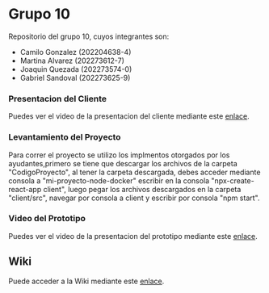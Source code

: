 # Grupo 10

Repositorio del grupo 10, cuyos integrantes son:

* Camilo Gonzalez (202204638-4)
* Martina Alvarez (202273612-7)
* Joaquin Quezada (202273574-0)
* Gabriel Sandoval (202273625-9)

### Presentacion del Cliente

Puedes ver el video de la presentacion del cliente mediante este [enlace](https://aula.usm.cl/mod/resource/view.php?id=6322574).

### Levantamiento del Proyecto

Para correr el proyecto se utilizo los implmentos otorgados por los ayudantes,primero se tiene que descargar los archivos de la carpeta "CodigoProyecto", al tener la carpeta descargada, debes acceder mediante consola a "mi-proyecto-node-docker" escribir en la consola "npx-create-react-app client", luego pegar los archivos descargados en la carpeta "client/src", navegar por consola a client y escribir por consola "npm start".

### Video del Prototipo

Puedes ver el video de la presentacion del prototipo mediante este [enlace](https://aula.usm.cl/mod/resource/view.php?id=6322574).

## Wiki

Puede acceder a la Wiki mediante este [enlace](https://github.com/Shoripann/GRUPO10-2025-PROYINF/wiki#grupo-10).
